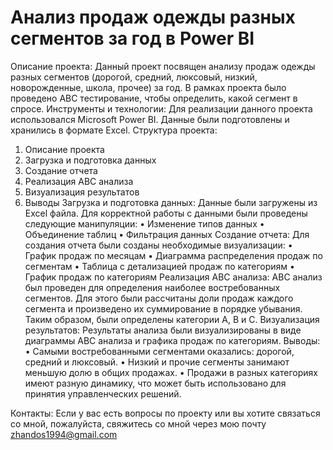 # Анализ продаж одежды разных сегментов за год в Power BI
Описание проекта:
Данный проект посвящен анализу продаж одежды разных сегментов (дорогой, средний, люксовый, низкий, новорожденные, школа, прочее) за год. В рамках проекта было проведено ABC тестирование, чтобы определить, какой сегмент в спросе.
Инструменты и технологии:
Для реализации данного проекта использовался Microsoft Power BI. Данные были подготовлены и хранились в формате Excel.
Структура проекта:
1.	Описание проекта
2.	Загрузка и подготовка данных
3.	Создание отчета
4.	Реализация ABC анализа
5.	Визуализация результатов
6.	Выводы
Загрузка и подготовка данных:
Данные были загружены из Excel файла. Для корректной работы с данными были проведены следующие манипуляции:
•	Изменение типов данных
•	Объединение таблиц
•	Фильтрация данных
Создание отчета:
Для создания отчета были созданы необходимые визуализации:
•	График продаж по месяцам
•	Диаграмма распределения продаж по сегментам
•	Таблица с детализацией продаж по категориям
•	График продаж по категориям
Реализация ABC анализа:
ABC анализ был проведен для определения наиболее востребованных сегментов. Для этого были рассчитаны доли продаж каждого сегмента и произведено их суммирование в порядке убывания. Таким образом, были определены категории A, B и C.
Визуализация результатов:
Результаты анализа были визуализированы в виде диаграммы ABC анализа и графика продаж по категориям.
Выводы:
•	Самыми востребованными сегментами оказались: дорогой, средний и люксовый.
•	Низкий и прочие сегменты занимают меньшую долю в общих продажах.
•	Продажи в разных категориях имеют разную динамику, что может быть использовано для принятия управленческих решений.


Контакты:
Если у вас есть вопросы по проекту или вы хотите связаться со мной, пожалуйста, свяжитесь со мной через мою почту zhandos1994@gmail.com

